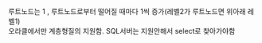 루트노드는 1 , 루트노드로부터 떨어질 때마다 1씩 증가(레벨2가 루트노드면 위아래 레벨1)    
오라클에서만 계층형질의 지원함. SQL서버는 지원안해서 select로 찾아가야함
